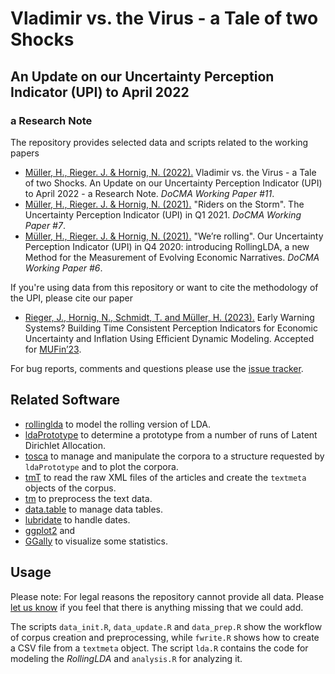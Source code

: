 # Vladimir vs. the Virus - a Tale of two Shocks
## An Update on our Uncertainty Perception Indicator (UPI) to April 2022
### a Research Note
The repository provides selected data and scripts related to the working papers

* [Müller, H., Rieger. J. & Hornig, N. (2022).](http://dx.doi.org/10.17877/DE290R-22780) Vladimir vs. the Virus - a Tale of two Shocks. An Update on our Uncertainty Perception Indicator (UPI) to April 2022 - a Research Note. *DoCMA Working Paper #11*.
* [Müller, H., Rieger. J. & Hornig, N. (2021).](http://dx.doi.org/10.17877/DE290R-22177) "Riders on the Storm". The Uncertainty Perception Indicator (UPI) in Q1 2021. *DoCMA Working Paper #7*.
* [Müller, H., Rieger. J. & Hornig, N. (2021).](http://dx.doi.org/10.17877/DE290R-21974) "We’re rolling". Our Uncertainty Perception Indicator (UPI) in Q4 2020: introducing RollingLDA, a new Method for the Measurement of Evolving Economic Narratives. *DoCMA Working Paper #6*.

If you're using data from this repository or want to cite the methodology of the UPI, please cite our paper
* [Rieger, J., Hornig, N., Schmidt, T. and Müller, H. (2023).](https://github.com/JonasRieger/mufin23/blob/master/paper.pdf) Early Warning Systems? Building Time Consistent Perception Indicators for Economic Uncertainty and Inflation Using Efficient Dynamic Modeling. Accepted for [MUFin’23](https://sites.google.com/view/w-mufin).

For bug reports, comments and questions please use the [issue tracker](https://github.com/JonasRieger/upi/issues).

## Related Software
* [rollinglda](https://github.com/JonasRieger/rollinglda) to model the rolling version of LDA.
* [ldaPrototype](https://github.com/JonasRieger/ldaPrototype) to determine a prototype from a number of runs of Latent Dirichlet Allocation.
* [tosca](https://github.com/Docma-TU/tosca) to manage and manipulate the corpora to a structure requested by ``ldaPrototype`` and to plot the corpora.
* [tmT](https://github.com/Docma-TU/tmT) to read the raw XML files of the articles and create the ``textmeta`` objects of the corpus.
* [tm](https://CRAN.R-project.org/package=tm) to preprocess the text data.
* [data.table](https://github.com/Rdatatable/data.table) to manage data tables.
* [lubridate](https://lubridate.tidyverse.org/) to handle dates.
* [ggplot2](https://ggplot2.tidyverse.org/) and
* [GGally](https://github.com/ggobi/ggally) to visualize some statistics.

## Usage
Please note: For legal reasons the repository cannot provide all data. Please [let us know](https://github.com/JonasRieger/upi/issues) if you feel that there is anything missing that we could add. 

The scripts ``data_init.R``, ``data_update.R`` and ``data_prep.R`` show the workflow of corpus creation and preprocessing, while ``fwrite.R`` shows how to create a CSV file from a ``textmeta`` object. The script ``lda.R`` contains the code for modeling the *RollingLDA* and ``analysis.R`` for analyzing it.
